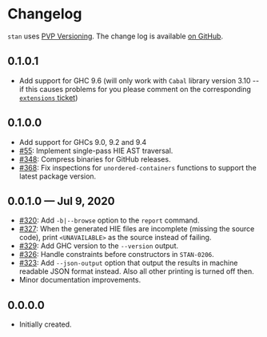 # Changelog

`stan` uses [PVP Versioning][1].
The change log is available [on GitHub][2].

## 0.1.0.1

* Add support for GHC 9.6 (will only work with `Cabal` library version
  3.10 -- if this causes problems for you please comment on the
  corresponding [`extensions`
  ticket](https://github.com/kowainik/extensions/issues/89))

## 0.1.0.0

* Add support for GHCs 9.0, 9.2 and 9.4
* [#55](https://github.com/kowainik/stan/issues/55):
  Implement single-pass HIE AST traversal.
* [#348](https://github.com/kowainik/stan/issues/348):
  Compress binaries for GitHub releases.
* [#368](https://github.com/kowainik/stan/issues/368):
  Fix inspections for `unordered-containers` functions to support the
  latest package version.

## 0.0.1.0 — Jul 9, 2020

* [#320](https://github.com/kowainik/stan/issues/320):
  Add `-b|--browse` option to the `report` command.
* [#327](https://github.com/kowainik/stan/issues/327):
  When the generated HIE files are incomplete (missing the source code),
  print `<UNAVAILABLE>` as the source instead of failing.
* [#329](https://github.com/kowainik/stan/issues/329):
  Add GHC version to the `--version` output.
* [#326](https://github.com/kowainik/stan/issues/326):
  Handle constraints before constructors in `STAN-0206`.
* [#323](https://github.com/kowainik/stan/issues/323):
  Add `--json-output` option that output the results in machine readable JSON
  format instead. Also all other printing is turned off then.
* Minor documentation improvements.

## 0.0.0.0

* Initially created.

[1]: https://pvp.haskell.org
[2]: https://github.com/kowainik/stan/releases
